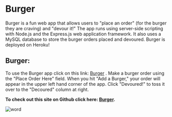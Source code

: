 

# **Burger**

Burger is a fun web app that allows users to "place an order" (for the burger they are craving) and "devour it!" The app runs using server-side scripting with Node.js and the Express.js web application framework. It also uses a MySQL database to store the burger orders placed and devoured. Burger is deployed on Heroku!

## **Burger:**

To use the Burger app click on this link: [Burger](https://boiling-woodland-75803.herokuapp.com/) . Make a burger order using the "Place Order Here" field. When you hit "Add a Burger," your order will appear in the upper left hand corner of the app. Click "Devoured!" to toss it over to the "Decoured" column at right. 



**To check out this site on Github click here: [Burger]().**

![word](https://user-images.githubusercontent.com/38080854/46483631-ff84dd80-c7ac-11e8-9901-447bc9ecc237.png)

